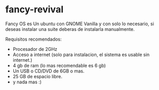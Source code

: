# fancy-revival
Fancy OS es Un ubuntu con GNOME Vanilla y con solo lo necesario, si deseas instalar una suite deberas de instalarla manualmente.

Requisitos recomendados:
- Procesador de 2GHz
- Acceso a internet (solo para instalacion, el sistema es usable sin internet.)
- 4 gb de ram (lo mas recomendable es 6 gb)
- Un USB o CD/DVD de 6GB o mas.
- 25 GB de espacio libre.
- y nada mas :)
